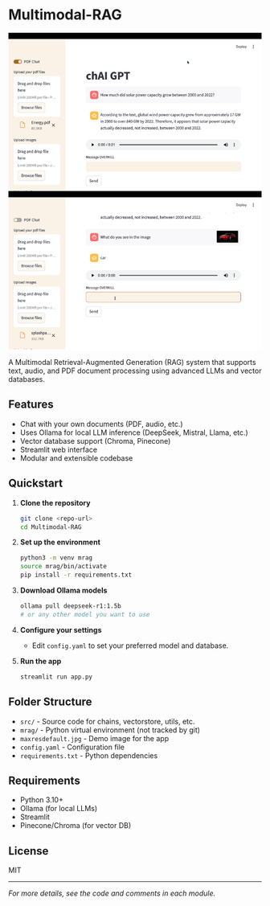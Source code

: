 # Multimodal-RAG

![Demo Image](img/Untitled%20design.png)

A Multimodal Retrieval-Augmented Generation (RAG) system that supports text, audio, and PDF document processing using advanced LLMs and vector databases.

## Features
- Chat with your own documents (PDF, audio, etc.)
- Uses Ollama for local LLM inference (DeepSeek, Mistral, Llama, etc.)
- Vector database support (Chroma, Pinecone)
- Streamlit web interface
- Modular and extensible codebase

## Quickstart

1. **Clone the repository**
   ```sh
   git clone <repo-url>
   cd Multimodal-RAG
   ```

2. **Set up the environment**
   ```sh
   python3 -m venv mrag
   source mrag/bin/activate
   pip install -r requirements.txt
   ```

3. **Download Ollama models**
   ```sh
   ollama pull deepseek-r1:1.5b
   # or any other model you want to use
   ```

4. **Configure your settings**
   - Edit `config.yaml` to set your preferred model and database.

5. **Run the app**
   ```sh
   streamlit run app.py
   ```

## Folder Structure
- `src/` - Source code for chains, vectorstore, utils, etc.
- `mrag/` - Python virtual environment (not tracked by git)
- `maxresdefault.jpg` - Demo image for the app
- `config.yaml` - Configuration file
- `requirements.txt` - Python dependencies

## Requirements
- Python 3.10+
- Ollama (for local LLMs)
- Streamlit
- Pinecone/Chroma (for vector DB)

## License
MIT

---

*For more details, see the code and comments in each module.*
